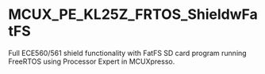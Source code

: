 # MCUX_PE_KL25Z_FRTOS_ShieldwFatFS
 Full ECE560/561 shield functionality with FatFS SD card program running FreeRTOS using Processor Expert in MCUXpresso. 
